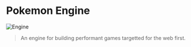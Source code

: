 # Pokemon Engine

![Engine](http://tanukibridge.com/wp-content/uploads/2016/10/Pokemon-Sun-Moon-Festival-Banner.jpg)

> An engine for building performant games targetted for the web first.
